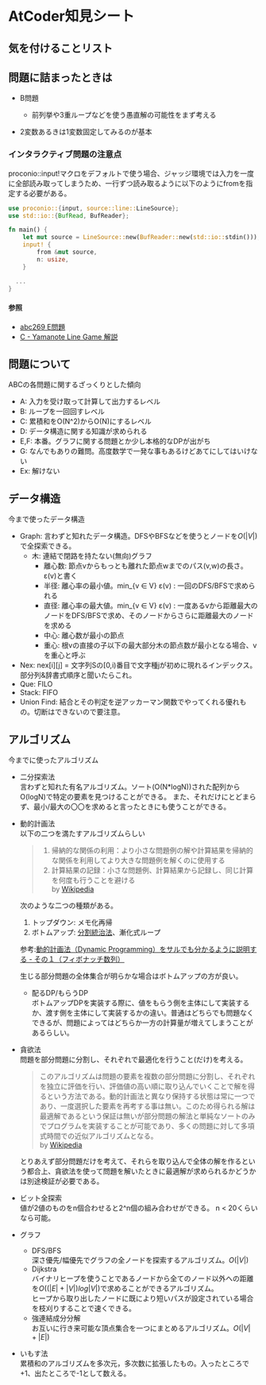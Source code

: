 # AtCoder知見シート

## 気を付けることリスト

## 問題に詰まったときは

- B問題
  - 前列挙や3重ループなどを使う愚直解の可能性をまず考える

- 2変数あるきは1変数固定してみるのが基本

### インタラクティブ問題の注意点

proconio::input!マクロをデフォルトで使う場合、ジャッジ環境では入力を一度に全部読み取ってしまうため、一行ずつ読み取るように以下のようにfromを指定する必要がある。

```rust
use proconio::{input, source::line::LineSource};
use std::io::{BufRead, BufReader};

fn main() {
    let mut source = LineSource::new(BufReader::new(std::io::stdin()));
    input! {
        from &mut source,
        n: usize,
    }

  ...
}
```

#### 参照

- [abc269 E問題](abc269/src/main.rs)
- [C - Yamanote Line Game 解説](https://atcoder.jp/contests/abc244/editorial/3625)

## 問題について

ABCの各問題に関するざっくりとした傾向 

- A: 入力を受け取って計算して出力するレベル
- B: ループを一回回すレベル
- C: 累積和をO(N^2)からO(N)にするレベル
- D: データ構造に関する知識が求められる
- E,F: 本番。グラフに関する問題とか少し本格的なDPが出がち
- G: なんでもありの難問。高度数学で一発な事もあるけどあてにしてはいけない
- Ex: 解けない

## データ構造

今まで使ったデータ構造

- Graph: 言わずと知れたデータ構造。DFSやBFSなどを使うとノードを$O(|V|)$で全探索できる。
  - 木: 連結で閉路を持たない(無向)グラフ
    - 離心数: 節点vからもっとも離れた節点wまでのパス(v,w)の長さ。ε(v)と書く
    - 半径: 離心率の最小値。min_{v ∈ V} ε(v) : 一回のDFS/BFSで求められる
    - 直径: 離心率の最大値。min_{v ∈ V} ε(v) : 一度あるvから距離最大のノードをDFS/BFSで求め、そのノードからさらに距離最大のノードを求める
    - 中心: 離心数が最小の節点
    - 重心: 根vの直接の子以下の最大部分木の節点数が最小となる場合、vを重心と呼ぶ
- Nex: nex[i][j] = 文字列Sの[0,i)番目で文字種jが初めに現れるインデックス。部分列&辞書式順序と聞いたらこれ。
- Que: FILO
- Stack: FIFO
- Union Find: 結合とその判定を逆アッカーマン関数でやってくれる優れもの。切断はできないので要注意。

## アルゴリズム

今までに使ったアルゴリズム

- 二分探索法  
  言わずと知れた有名アルゴリズム。ソート(O(N*logN))された配列からO(logN)で特定の要素を見つけることができる。
  また、それだけにとどまらず、最小/最大の〇〇を求めると言ったときにも使うことができる。

- 動的計画法  
  以下の二つを満たすアルゴリズムらしい
  > 1. 帰納的な関係の利用：より小さな問題例の解や計算結果を帰納的な関係を利用してより大きな問題例を解くのに使用する
  > 2. 計算結果の記録：小さな問題例、計算結果から記録し、同じ計算を何度も行うことを避ける  
  > by [Wikipedia](https://ja.wikipedia.org/wiki/%E5%8B%95%E7%9A%84%E8%A8%88%E7%94%BB%E6%B3%95)

  次のような二つの種類がある。
  1. トップダウン: メモ化再帰
  2. ボトムアップ: [分割統治法](https://ja.wikipedia.org/wiki/%E5%88%86%E5%89%B2%E7%B5%B1%E6%B2%BB%E6%B3%95)、漸化式ループ
  
  参考:[動的計画法（Dynamic Programming）をサルでも分かるように説明する - その１（フィボナッチ数列）](https://jabba.cloud/20161020172918)

  生じる部分問題の全体集合が明らかな場合はボトムアップの方が良い。

  - 配るDP/もらうDP  
    ボトムアップDPを実装する際に、値をもらう側を主体にして実装するか、渡す側を主体にして実装するかの違い。普通はどちらでも問題なくできるが、問題によってはどちらか一方の計算量が増えてしまうことがあるらしい。

- 貪欲法  
  問題を部分問題に分割し、それぞれで最適化を行うこと(だけ)を考える。
  > このアルゴリズムは問題の要素を複数の部分問題に分割し、それぞれを独立に評価を行い、評価値の高い順に取り込んでいくことで解を得るという方法である。動的計画法と異なり保持する状態は常に一つであり、一度選択した要素を再考する事は無い。このため得られる解は最適解であるという保証は無いが部分問題の解法と単純なソートのみでプログラムを実装することが可能であり、多くの問題に対して多項式時間での近似アルゴリズムとなる。  
  > by [Wikipedia](https://ja.wikipedia.org/wiki/%E8%B2%AA%E6%AC%B2%E6%B3%95)

  とりあえず部分問題だけを考えて、それらを取り込んで全体の解を作るという都合上、貪欲法を使って問題を解いたときに最適解が求められるかどうかは別途検証が必要である。

- ビット全探索  
  値が2値のものをn個合わせると2^n個の組み合わせができる。
  n < 20くらいなら可能。

- グラフ
  - DFS/BFS  
    深さ優先/幅優先でグラフの全ノードを探索するアルゴリズム。$O(|V|)$
  - Dijkstra  
    バイナリヒープを使うことであるノードから全てのノード以外への距離を$O((|E|+|V|)log|V|)$で求めることができるアルゴリズム。  
    ヒープから取り出したノードに既により短いパスが設定されている場合を枝刈りすることで速くできる。
  - 強連結成分分解  
    お互いに行き来可能な頂点集合を一つにまとめるアルゴリズム。$O(|V|+|E|)$

- いもす法  
  累積和のアルゴリズムを多次元，多次数に拡張したもの。入ったところで+1、出たところで-1として数える。